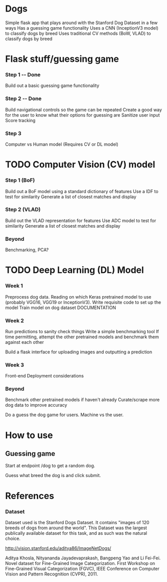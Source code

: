 # Dogs
Simple flask app that plays around with the Stanford Dog Dataset in a few ways
Has a guessing game functionality
Uses a CNN (InceptionV3 model) to classify dogs by breed
Uses traditional CV methods (BoW, VLAD) to classify dogs by breed

# Flask stuff/guessing game

### Step 1 -- Done
Build out a basic guessing game functionality

### Step 2 -- Done
Build navigational controls so the game can be repeated
Create a good way for the user to know what their options for guessing are
Sanitize user input
Score tracking

### Step 3
Computer vs Human model (Requires CV or DL model)

# TODO Computer Vision (CV) model

### Step 1 (BoF)

Build out a BoF model using a standard dictionary of features
Use a IDF to test for similarity
Generate a list of closest matches and display

### Step 2 (VLAD)

Build out the VLAD representation for features
Use ADC model to test for similarity
Generate a list of closest matches and display

### Beyond

Benchmarking, PCA?

# TODO Deep Learning (DL) Model

### Week 1

Preprocess dog data.
Reading on which Keras pretrained model to use (probably VGG16, VGG19 or InceptionV3).
Write requisite code to set up the model
Train model on dog dataset
DOCUMENTATION

### Week 2
Run predictions to sanity check things
Write a simple benchmarking tool
If time permitting, attempt the other pretrained models and benchmark them against each other

Build a flask interface for uploading images and outputting a prediction

### Week 3

Front-end
Deployment considerations

### Beyond

Benchmark other pretrained models if haven't already
Curate/scrape more dog data to improve accuracy

Do a guess the dog game for users. Machine vs the user.

# How to use

## Guessing game
Start at endpoint /dog to get a random dog.

Guess what breed the dog is and click submit.

# References

### Dataset

Dataset used is the Stanford Dogs Dataset. It contains "images of 120 breeds of dogs from around the world". This Dataset was the largest publically available dataset for this task, and as such was the natural choice.

http://vision.stanford.edu/aditya86/ImageNetDogs/

Aditya Khosla, Nityananda Jayadevaprakash, Bangpeng Yao and Li Fei-Fei. Novel dataset for Fine-Grained Image Categorization. First Workshop on Fine-Grained Visual Categorization (FGVC), IEEE Conference on Computer Vision and Pattern Recognition (CVPR), 2011.
